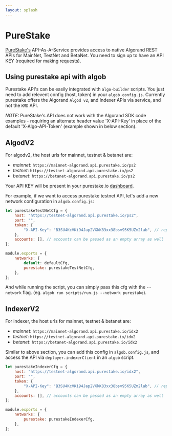 ```yaml
---
layout: splash
---
```


# PureStake

[PureStake's](https://developer.purestake.io/) API-As-A-Service provides access to native Algorand REST APIs for MainNet, TestNet and BetaNet. You need to sign up to have an API KEY (required for making requests).

## Using purestake api with algob

Purestake API's can be easily integrated with `algo-builder` scripts. You just need to add relevent config (host, token) in your `algob.config.js`. Currently purestake offers the Algorand `Algod v2`, and Indexer APIs via service, and not the `KMD` API.

_NOTE:_ PureStake's API does not work with the Algorand SDK code examples - requiring an alternate header value 'X-API-Key' in place of the default 'X-Algo-API-Token' (example shown in below section).

## AlgodV2

For algodv2, the host urls for mainnet, testnet & betanet are:

- _mainnet_: `https://mainnet-algorand.api.purestake.io/ps2`
- _testnet_: `https://testnet-algorand.api.purestake.io/ps2`
- _betanet_: `https://betanet-algorand.api.purestake.io/ps2`

Your API KEY will be present in your purestake.io [dashboard](https://developer.purestake.io/home).

For example, if we want to access purestake testnet API, let's add a new network configuration in `algob.config.js`:

```js
let purestakeTestNetCfg = {
	host: "https://testnet-algorand.api.purestake.io/ps2",
	port: "",
	token: {
		"X-API-Key": "B3SU4KcVKi94Jap2VXkK83xx38bsv95K5UZm2lab", // replace this with your API key
	},
	accounts: [], // accounts can be passed as an empty array as well
};

module.exports = {
	networks: {
		default: defaultCfg,
		purestake: purestakeTestNetCfg,
	},
};
```

And while running the script, you can simply pass this cfg with the `--network` flag. (eg. `algob run scripts/run.js --network purestake`).

## IndexerV2

For indexer, the host urls for mainnet, testnet & betanet are:

- _mainnet_: `https://mainnet-algorand.api.purestake.io/idx2`
- _testnet_: `https://testnet-algorand.api.purestake.io/idx2`
- _betanet_: `https://betanet-algorand.api.purestake.io/idx2`

Similar to above section, you can add this config in `algob.config.js`, and access the API via `deployer.indexerClient` in an `algob` script.

```js
let purestakeIndexerCfg = {
	host: "https://testnet-algorand.api.purestake.io/idx2",
	port: "",
	token: {
		"X-API-Key": "B3SU4KcVKi94Jap2VXkK83xx38bsv95K5UZm2lab", // replace this with your API key
	},
	accounts: [], // accounts can be passed as an empty array as well
};

module.exports = {
	networks: {
		purestake: purestakeIndexerCfg,
	},
};
```
